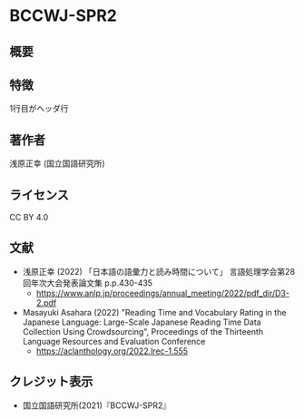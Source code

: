 # BCCWJ-SPR2

## 概要


## 特徴 
1行目がヘッダ行

## 著作者
浅原正幸 (国立国語研究所)

## ライセンス
CC BY 4.0

## 文献
- 浅原正幸 (2022) 「日本語の語彙力と読み時間について」 言語処理学会第28回年次大会発表論文集 p.p.430-435
  - https://www.anlp.jp/proceedings/annual_meeting/2022/pdf_dir/D3-2.pdf
- Masayuki Asahara (2022) "Reading Time and Vocabulary Rating in the Japanese Language: Large-Scale Japanese Reading Time Data Collection Using Crowdsourcing", Proceedings of the Thirteenth Language Resources and Evaluation Conference
  - https://aclanthology.org/2022.lrec-1.555

## クレジット表示
- 国立国語研究所(2021)『BCCWJ-SPR2』

